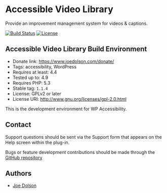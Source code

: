 # Accessible Video Library

Provide an improvement management system for videos & captions.

[![Build Status](https://travis-ci.org/joedolson/accessible-video-library.svg)](https://travis-ci.org/joedolson/accessible-video-library) [![License](https://img.shields.io/badge/license-GPL--2.0%2B-green.svg)](https://www.gnu.org/license/gpl-2.0.html)

## Accessible Video Library Build Environment

* Donate link: https://www.joedolson.com/donate/
* Tags: accessibility, WordPress  
* Requires at least: 4.4  
* Tested up to: 4.9
* Requires PHP: 5.3
* Stable tag: `1.1.4`
* License: GPLv2 or later  
* License URI: http://www.gnu.org/licenses/gpl-2.0.html  

This is the development environment for WP Accessibility. 

## Contact

Support questions should be sent via the Support form that appears on the Help screen within the plug-in.

Bugs or feature development contributions should be made through the [GitHub repository](https://github.com/joedolson/accessible-video-library/issues)

## Authors 

* [Joe Dolson](https://www.joedolson.com)